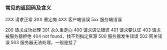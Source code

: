 ### 常见的返回码及含义
2XX 请求正常
3XX 重定向
4XX 客户端错误
5xx 服务端错误

200 请求成功处理
301 永久重定向
400 请求语法错误
401 请求要认证
403 请求被服务器拒绝
404 not found，找不到指定资源
500 服务器发生错误
502 网关错误
503 服务器无法处理，一般是挂了